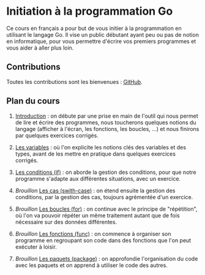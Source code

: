 # Initiation à la programmation Go

Ce cours en français a pour but de vous initier à la programmation en utilisant
le langage Go. Il vise un public débutant ayant peu ou pas de notion en
informatique, pour vous permettre d'écrire vos premiers programmes et vous
aider à aller plus loin.

## Contributions

Toutes les contributions sont les bienvenues :
[GitHub](https://github.com/hamdouni/initiation_a_la_programmation).

## Plan du cours

1. [Introduction](./Cours/01_Introduction/01_00_Introduction.md) : on débute
   par une prise en main de l'outil qui nous permet de lire et écrire des
   programmes, nous toucherons quelques notions du langage (afficher à l'écran,
   les fonctions, les boucles, ...) et nous finirons par quelques exercices
   corrigés.

2. [Les variables](./Cours/02_Variables/02_00_Les_variables.md) : où l'on
   explicite les notions clés des variables et des types, avant de les mettre
   en pratique dans quelques exercices corrigés.

3. [Les conditions (if)](./Cours/03_Conditions/03_00_Les_conditions.md) : on
   aborde la gestion des conditions, pour que notre programme s'adapte aux
   différentes situations, avec un exercice.

4. _Brouillon_ [Les cas (swith-case)](./Cours/04_Cas/04_00_Cas.md) : on étend
   ensuite la gestion des conditions, par la gestion des cas, toujours
   agrémentée d'un exercice.

5. _Brouillon_ [Les boucles (for)](./Cours/05_Boucles/05_00_Boucles.md) : on
   continue avec le principe de "répétition", où l'on va pouvoir répéter un
   même traitement autant que de fois nécessaire sur des données différentes.

6. _Brouillon_ [Les fonctions (func)](./Cours/06_Fonctions/06_00_Fonctions.md)
   : on commence à organiser son programme en regroupant son code dans des
   fonctions que l'on peut exécuter à loisir.

7. _Brouillon_ [Les paquets (package)](./Cours/07_Paquets/07_00_Paquets.md) :
   on approfondie l'organisation du code avec les paquets et on apprend à
   utiliser le code des autres.
